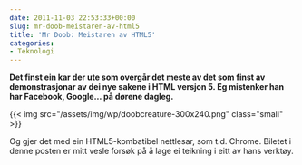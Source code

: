 ```yaml
---
date: 2011-11-03 22:53:33+00:00
slug: mr-doob-meistaren-av-html5
title: 'Mr Doob: Meistaren av HTML5'
categories:
- Teknologi
---
```


**Det finst ein kar der ute som overgår det meste av det som finst av demonstrasjonar av dei nye sakene i HTML versjon 5. Eg mistenker han har Facebook, Google... på dørene dagleg.**

 {{< img src="/assets/img/wp/doobcreature-300x240.png" class="small" >}}


<!--more-->

Og gjer det med ein HTML5-kombatibel nettlesar, som t.d. Chrome. Biletet i denne posten er mitt vesle forsøk på å lage ei teikning i eitt av hans verktøy.
